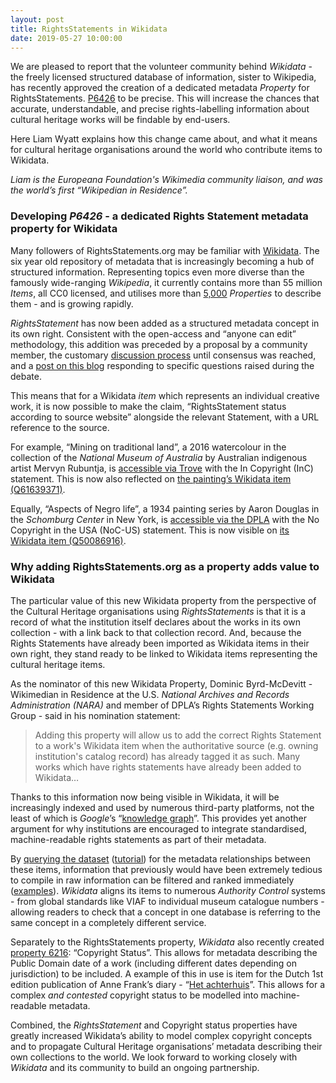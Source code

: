 ```yaml
---
layout: post
title: RightsStatements in Wikidata
date: 2019-05-27 10:00:00
---
```

We are pleased to report that the volunteer community behind _Wikidata_ - the freely licensed structured database of information, sister to Wikipedia, has recently approved the creation of a dedicated metadata _Property_ for RightsStatements. [P6426](https://www.wikidata.org/wiki/Property:P6426) to be precise. This will increase the chances that accurate, understandable, and precise rights-labelling information about cultural heritage works will be findable by end-users.

Here Liam Wyatt explains how this change came about, and what it means for cultural heritage organisations around the world who contribute items to Wikidata.

_Liam is the Europeana Foundation's Wikimedia community liaison, and was the world’s first “Wikipedian in Residence”._

### Developing _P6426_ - a dedicated Rights Statement metadata property for Wikidata

Many followers of RightsStatements.org may be familiar with [Wikidata](https://www.wikidata.org/). The six year old repository of metadata that is increasingly becoming a hub of structured information. Representing topics even more diverse than the famously wide-ranging _Wikipedia_, it currently contains more than 55 million _Items_, all CC0 licensed, and utilises more than [5,000](https://tools.wmflabs.org/hay/propbrowse/) _Properties_ to describe them - and is growing rapidly.

_RightsStatement_ has now been added as a structured metadata concept in its own right. Consistent with the open-access and “anyone can edit” methodology, this addition was preceded by a proposal by a community member, the customary [discussion process](https://www.wikidata.org/wiki/Wikidata:Property_proposal/rights_statement) until consensus was reached, and a [post on this blog](https://rightsstatements.org/en/2018/12/where-statements-apply.html) responding to specific questions raised during the debate.

This means that for a Wikidata _item_ which represents an individual creative work, it is now possible to make the claim, “RightsStatement status according to source website” alongside the relevant Statement, with a URL reference to the source.

For example, “Mining on traditional land”, a 2016 watercolour in the collection of the _National Museum of Australia_ by Australian indigenous artist Mervyn Rubuntja, is [accessible via Trove](https://trove.nla.gov.au/work/234370038?q&versionId=259274416) with the In Copyright (InC) statement. This is now also reflected on [the painting’s Wikidata item (Q61639371)](https://www.wikidata.org/wiki/Q61639371).

Equally, “Aspects of Negro life”, a 1934 painting series by Aaron Douglas in the _Schomburg Center_ in New York, is [accessible via the DPLA](https://dp.la/item/5f0e830051a5f3d81f4d7bad7fdfeb87) with the No Copyright in the USA (NoC-US) statement. This is now visible on [its Wikidata item (Q50086916)](https://www.wikidata.org/wiki/Q50086916).

### Why adding RightsStatements.org as a property adds value to Wikidata

The particular value of this new Wikidata property from the perspective of the Cultural Heritage organisations using _RightsStatements_ is that it is a record of what the institution itself declares about the works in its own collection - with a link back to that collection record. And, because the Rights Statements have already been imported as Wikidata items in their own right, they stand ready to be linked to Wikidata items representing the cultural heritage items.

As the nominator of this new Wikidata Property, Dominic Byrd-McDevitt - Wikimedian in Residence at the U.S. _National Archives and Records Administration (NARA)_ and member of DPLA’s Rights Statements Working Group - said in his nomination statement: 
> Adding this property will allow us to add the correct Rights Statement to a work's Wikidata item when the authoritative source (e.g. owning institution's catalog record) has already tagged it as such. Many works which have rights statements have already been added to Wikidata…

Thanks to this information now being visible in Wikidata, it will be increasingly indexed and used by numerous third-party platforms, not the least of which is _Google_’s “[knowledge graph](https://en.wikipedia.org/wiki/Knowledge_Graph)”. This provides yet another argument for why institutions are encouraged to integrate standardised, machine-readable rights statements as part of their metadata.

By [querying the dataset](https://query.wikidata.org/) ([tutorial](https://www.wikidata.org/wiki/Wikidata:SPARQL_query_service/Wikidata_Query_Help)) for the metadata relationships between these items, information that previously would have been extremely tedious to compile in raw information can be filtered and ranked immediately ([examples](https://www.wikidata.org/wiki/Wikidata:SPARQL_query_service/queries/examples)). _Wikidata_ aligns its items to numerous _Authority Control_ systems - from global standards like VIAF to individual museum catalogue numbers - allowing readers to check that a concept in one database is referring to the same concept in a completely different service.

Separately to the RightsStatements property, _Wikidata_ also recently created [property 6216](https://www.wikidata.org/wiki/Property:P6216): “Copyright Status”. This allows for metadata describing the Public Domain date of a work (including different dates depending on jurisdiction) to be included. A example of this in use is item for the Dutch 1st edition publication of Anne Frank’s diary - “[Het achterhuis](https://www.wikidata.org/wiki/Q14624856)”. This allows for a complex _and contested_ copyright status to be modelled into machine-readable metadata.

Combined, the _RightsStatement_ and Copyright status properties have greatly increased Wikidata’s ability to model complex copyright concepts and to propagate Cultural Heritage organisations’ metadata describing their own collections to the world. We look forward to working closely with _Wikidata_ and its community to build an ongoing partnership.
